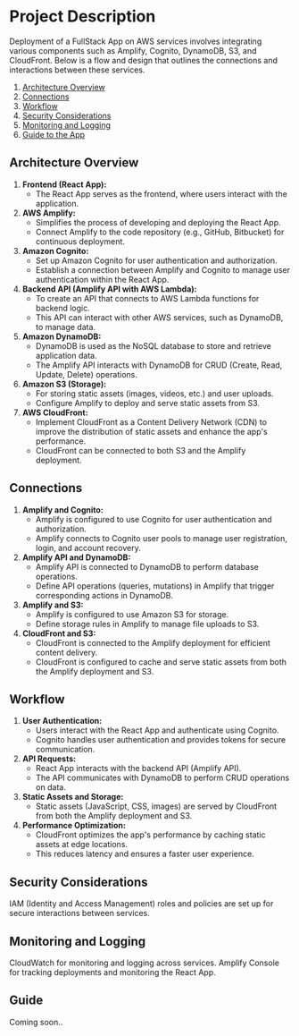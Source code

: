 # Project Description
Deployment of a FullStack App on AWS services involves
integrating various components such as Amplify, Cognito, DynamoDB, S3,
and CloudFront. Below is a flow and design that outlines the
connections and interactions between these services.

1. [Architecture Overview](#architecture-overview)
2. [Connections](#connections)
3. [Workflow](#workflow)
4. [Security Considerations](#security-considerations)
5. [Monitoring and Logging](#monitoring-and-logging)
6. [Guide to the App](#guide)

## Architecture Overview

1.  **Frontend (React App):**
    -   The React App serves as the frontend, where users interact with
        the application.
2.  **AWS Amplify:**
    -   Simplifies the process of developing and deploying
        the React App.
    -   Connect Amplify to the code repository (e.g., GitHub,
        Bitbucket) for continuous deployment.
3.  **Amazon Cognito:**
    -   Set up Amazon Cognito for user authentication and authorization.
    -   Establish a connection between Amplify and Cognito to manage
        user authentication within the React App.
4.  **Backend API (Amplify API with AWS Lambda):**
    -   To create an API that connects to AWS Lambda
        functions for backend logic.
    -   This API can interact with other AWS services, such as DynamoDB,
        to manage data.
5.  **Amazon DynamoDB:**
    -   DynamoDB is used as the NoSQL database to store and retrieve
        application data.
    -   The Amplify API interacts with DynamoDB for CRUD (Create, Read,
        Update, Delete) operations.
6.  **Amazon S3 (Storage):**
    -   For storing static assets (images, videos, etc.)
        and user uploads.
    -   Configure Amplify to deploy and serve static assets from S3.
7.  **AWS CloudFront:**
    -   Implement CloudFront as a Content Delivery Network (CDN) to
        improve the distribution of static assets and enhance the app's
        performance.
    -   CloudFront can be connected to both S3 and the Amplify
        deployment.

## Connections

1.  **Amplify and Cognito:**
    -   Amplify is configured to use Cognito for user authentication and
        authorization.
    -   Amplify connects to Cognito user pools to manage user
        registration, login, and account recovery.
2.  **Amplify API and DynamoDB:**
    -   Amplify API is connected to DynamoDB to perform database
        operations.
    -   Define API operations (queries, mutations) in Amplify that
        trigger corresponding actions in DynamoDB.
3.  **Amplify and S3:**
    -   Amplify is configured to use Amazon S3 for storage.
    -   Define storage rules in Amplify to manage file uploads to S3.
4.  **CloudFront and S3:**
    -   CloudFront is connected to the Amplify deployment for efficient
        content delivery.
    -   CloudFront is configured to cache and serve static assets from
        both the Amplify deployment and S3.

## Workflow

1.  **User Authentication:**
    -   Users interact with the React App and authenticate using
        Cognito.
    -   Cognito handles user authentication and provides tokens for
        secure communication.
2.  **API Requests:**
    -   React App interacts with the backend API (Amplify API).
    -   The API communicates with DynamoDB to perform CRUD operations on
        data.
3.  **Static Assets and Storage:**
    -   Static assets (JavaScript, CSS, images) are served by CloudFront
        from both the Amplify deployment and S3.
4.  **Performance Optimization:**
    -   CloudFront optimizes the app's performance by caching static
        assets at edge locations.
    -   This reduces latency and ensures a faster user experience.

## Security Considerations
IAM (Identity and Access
Management) roles and policies are set up for secure interactions
between services.

## Monitoring and Logging
CloudWatch for monitoring and
logging across services. Amplify Console for tracking
deployments and monitoring the React App.

## Guide
Coming soon..
